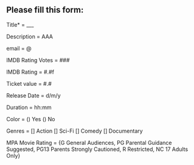 ## Please fill this form:

Title* = ___

Description = AAA

email = @

IMDB Rating Votes = ###

IMDB Rating = #.#f

Ticket value = #.#

Release Date = d/m/y

Duration = hh:mm

Color = () Yes () No 

Genres = [] Action [] Sci-Fi [] Comedy [] Documentary

MPA Movie Rating = {G General Audiences, PG Parental Guidance Suggested, PG13 Parents Strongly Cautioned, R Restricted, NC 17 Adults Only}